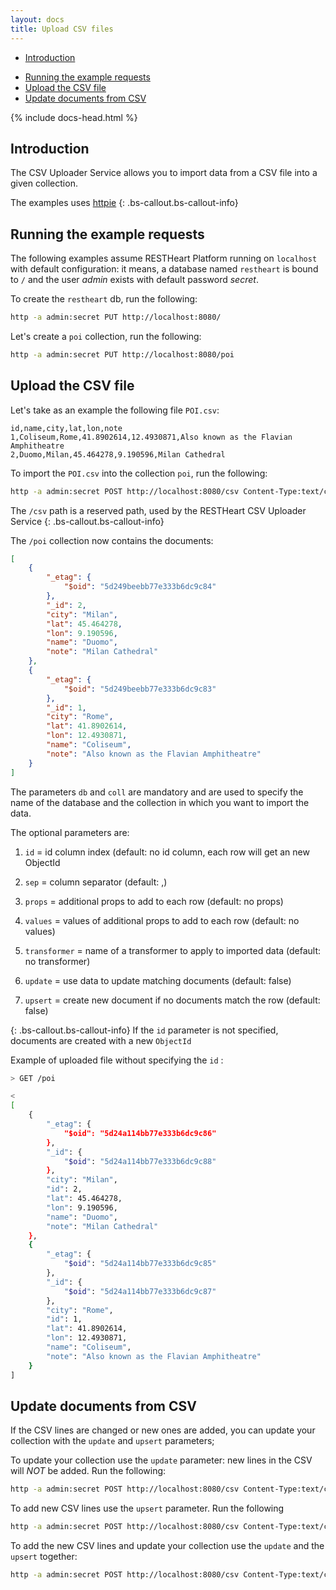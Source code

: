 ```yaml
---
layout: docs
title: Upload CSV files
---
```


<div markdown="1"  class="d-none d-xl-block col-xl-2 order-last bd-toc">

*  [Introduction ](#introduction)
-  [Running the example requests](#running-the-example-requests)
-  [Upload the CSV file](#upload-the-csv-file)
-  [Update documents from CSV](#update-documents-from-csv)

</div>

<div  markdown="1"  class="col-12 col-md-9 col-xl-8 py-md-3 bd-content">

{% include docs-head.html %}

## Introduction

The CSV Uploader Service allows you to import data from a CSV file into a given collection.

The examples uses <a href="https://httpie.org" target= "_blank"> httpie</a>
{: .bs-callout.bs-callout-info}

## Running the example requests

The following examples assume RESTHeart Platform running on `localhost` with default configuration: it means, a database named `restheart` is bound to `/` and the user *admin* exists with default password *secret*.

To create the `restheart` db, run the following:

```bash
http -a admin:secret PUT http://localhost:8080/
```

Let's create a `poi` collection, run the following:

```bash
http -a admin:secret PUT http://localhost:8080/poi
```
  
## Upload the CSV file

Let's take as an example the following file `POI.csv`:

```
id,name,city,lat,lon,note
1,Coliseum,Rome,41.8902614,12.4930871,Also known as the Flavian Amphitheatre
2,Duomo,Milan,45.464278,9.190596,Milan Cathedral
```
To import the `POI.csv` into the collection `poi`, run the following:

```bash
http -a admin:secret POST http://localhost:8080/csv Content-Type:text/csv db=="restheart" coll=="poi" id=="0" < POI.csv
```

The `/csv` path is a reserved path, used by the RESTHeart CSV Uploader Service 
{: .bs-callout.bs-callout-info}

The `/poi` collection now contains the documents:

```json
[
    {
		"_etag": {
			"$oid": "5d249beebb77e333b6dc9c84"
		},
		"_id": 2,
		"city": "Milan",
		"lat": 45.464278,
		"lon": 9.190596,
		"name": "Duomo",
		"note": "Milan Cathedral"
	},
	{
		"_etag": {
			"$oid": "5d249beebb77e333b6dc9c83"
		},
		"_id": 1,
		"city": "Rome",
		"lat": 41.8902614,
		"lon": 12.4930871,
		"name": "Coliseum",
		"note": "Also known as the Flavian Amphitheatre"
	}
]
```

The parameters `db` and `coll` are mandatory and are used to specify the name of the database and the collection in which you want to import the data.

The optional parameters are:

1.  `id` = id column index (default: no id column, each row will get an new ObjectId

2.  `sep` = column separator (default: ,)

3.  `props` = additional props to add to each row (default: no props)

4.  `values` = values of additional props to add to each row (default: no values)

5.  `transformer` = name of a transformer to apply to imported data (default: no transformer)

6.  `update` = use data to update matching documents (default: false)

7.  `upsert` = create new document if no documents match the row (default: false)

{: .bs-callout.bs-callout-info}
If the `id` parameter is not specified, documents are created with a new `ObjectId`

Example of uploaded file without specifying the `id` :
``` bash
> GET /poi 

<
[
    {
        "_etag": {
            "$oid": "5d24a114bb77e333b6dc9c86"
        },
        "_id": {
            "$oid": "5d24a114bb77e333b6dc9c88"
        },
        "city": "Milan",
        "id": 2,
        "lat": 45.464278,
        "lon": 9.190596,
        "name": "Duomo",
        "note": "Milan Cathedral"
    },
    {
        "_etag": {
            "$oid": "5d24a114bb77e333b6dc9c85"
        },
        "_id": {
            "$oid": "5d24a114bb77e333b6dc9c87"
        },
        "city": "Rome",
        "id": 1,
        "lat": 41.8902614,
        "lon": 12.4930871,
        "name": "Coliseum",
        "note": "Also known as the Flavian Amphitheatre"
    }
]
```

## Update documents from CSV

If the CSV lines are changed or new ones are added, you can update your collection with the `update` and `upsert` parameters;

To update your collection use the `update` parameter: new lines in the CSV will *NOT* be added. Run the following:

```bash
http -a admin:secret POST http://localhost:8080/csv Content-Type:text/csv db=="restheart" coll=="poi" id=="0" "update"=="true" < POI.csv
```

To add new CSV lines use the `upsert` parameter. Run the following

```bash
http -a admin:secret POST http://localhost:8080/csv Content-Type:text/csv db=="restheart" coll=="poi" id=="0" "upsert"=="true" < POI.csv
```

To add the new CSV lines and update your collection use the `update` and the `upsert` together:

```bash
http -a admin:secret POST http://localhost:8080/csv Content-Type:text/csv db=="restheart" coll=="poi" id=="0" "update"=="true" "upsert"=="true" < POI.csv
```
